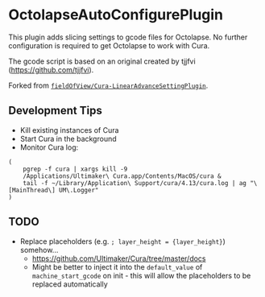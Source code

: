 # OctolapseAutoConfigurePlugin

This plugin adds slicing settings to gcode files for Octolapse. No further configuration is required to get Octolapse to work with Cura.

The gcode script is based on an original created by tjjfvi (https://github.com/tjjfvi).


Forked from [`fieldOfView/Cura-LinearAdvanceSettingPlugin`](https://github.com/fieldOfView/Cura-LinearAdvanceSettingPlugin).

## Development Tips

* Kill existing instances of Cura
* Start Cura in the background
* Monitor Cura log:
```
(
    pgrep -f cura | xargs kill -9
    /Applications/Ultimaker\ Cura.app/Contents/MacOS/cura &
    tail -f ~/Library/Application\ Support/cura/4.13/cura.log | ag "\[MainThread\] UM\.Logger"
)
```

## TODO

* Replace placeholders (e.g. `; layer_height = {layer_height}`) somehow...
    * https://github.com/Ultimaker/Cura/tree/master/docs
    * Might be better to inject it into the `default_value` of `machine_start_gcode` on init - this will allow the placeholders to be replaced automatically
